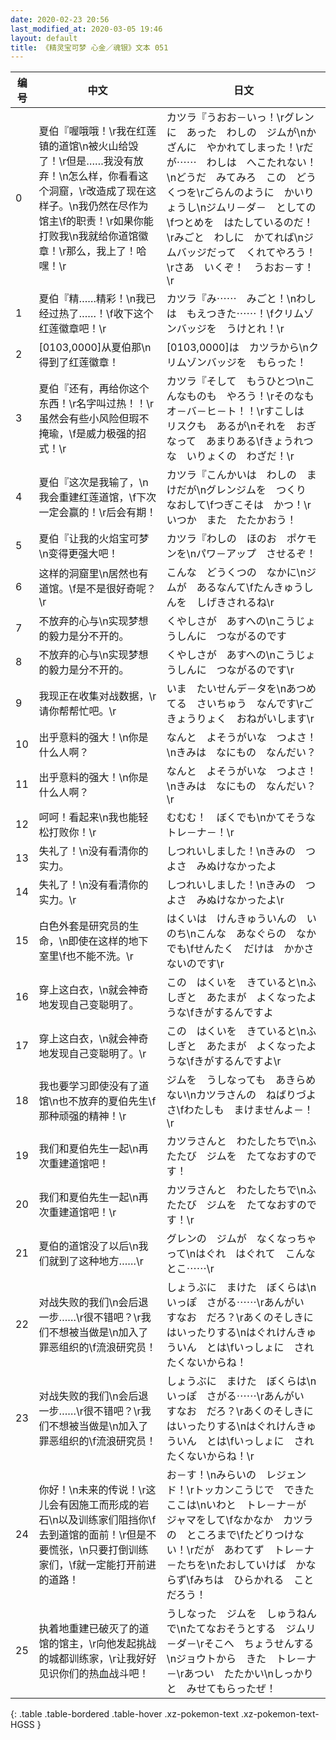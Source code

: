 ```yaml
---
date: 2020-02-23 20:56
last_modified_at: 2020-03-05 19:46
layout: default
title: 《精灵宝可梦 心金／魂银》文本 051
---
```

| 编号 | 中文 | 日文 |
| ---- | ---- | ---- |
| 0 | 夏伯『喔哦哦！\r我在红莲镇的道馆\n被火山给毁了！\r但是……我没有放弃！\n怎么样，你看看这个洞窟，\r改造成了现在这样子。\n我仍然在尽作为馆主\f的职责！\r如果你能打败我\n我就给你道馆徽章！\r那么，我上了！哈嘿！\r | カツラ『うおお－いっ！\rグレンに　あった　わしの　ジムが\nかざんに　やかれてしまった！\rだが⋯⋯　わしは　へこたれない！\nどうだ　みてみろ　この　どうくつを\rごらんのように　かいりょうし\nジムリ－ダ－　としての\fつとめを　はたしているのだ！\rみごと　わしに　かてれば\nジムバッジだって　くれてやろう！\rさあ　いくぞ！　うおお－す！\r |
| 1 | 夏伯『精……精彩！\n我已经过热了……！\f收下这个红莲徽章吧！\r | カツラ『み⋯⋯　みごと！\nわしは　もえつきた⋯⋯！\fクリムゾンバッジを　うけとれ！\r |
| 2 | [0103,0000]从夏伯那\n得到了红莲徽章！ | [0103,0000]は　カツラから\nクリムゾンバッジを　もらった！ |
| 3 | 夏伯『还有，再给你这个东西！\r名字叫过热！！\r虽然会有些小风险但瑕不掩瑜，\f是威力极强的招式！\r | カツラ『そして　もうひとつ\nこんなものも　やろう！\rそのなも　オ－バ－ヒ－ト！！\rすこしは　リスクも　あるが\nそれを　おぎなって　あまりある\fきょうれつな　いりょくの　わざだ！\r |
| 4 | 夏伯『这次是我输了，\n我会重建红莲道馆，\f下次一定会赢的！\r后会有期！ | カツラ『こんかいは　わしの　まけだが\nグレンジムを　つくり　なおして\fつぎこそは　かつ！\rいつか　また　たたかおう！ |
| 5 | 夏伯『让我的火焰宝可梦\n变得更强大吧！ | カツラ『わしの　ほのお　ポケモンを\nパワ－アップ　させるぞ！ |
| 6 | 这样的洞窟里\n居然也有道馆。\f是不是很好奇呢？\r | こんな　どうくつの　なかに\nジムが　あるなんて\fたんきゅうしんを　しげきされるね\r |
| 7 | 不放弃的心与\n实现梦想的毅力是分不开的。 | くやしさが　あすへの\nこうじょうしんに　つながるのです |
| 8 | 不放弃的心与\n实现梦想的毅力是分不开的。 | くやしさが　あすへの\nこうじょうしんに　つながるのです\r |
| 9 | 我现正在收集对战数据，\r请你帮帮忙吧。\r | いま　たいせんデ－タを\nあつめてる　さいちゅう　なんです\rごきょうりょく　おねがいします\r |
| 10 | 出乎意料的强大！\n你是什么人啊？ | なんと　よそうがいな　つよさ！\nきみは　なにもの　なんだい？ |
| 11 | 出乎意料的强大！\n你是什么人啊？ | なんと　よそうがいな　つよさ！\nきみは　なにもの　なんだい？\r |
| 12 | 呵呵！看起来\n我也能轻松打败你！\r | むむむ！　ぼくでも\nかてそうな　トレ－ナ－！\r |
| 13 | 失礼了！\n没有看清你的实力。 | しつれいしました！\nきみの　つよさ　みぬけなかったよ |
| 14 | 失礼了！\n没有看清你的实力。\r | しつれいしました！\nきみの　つよさ　みぬけなかったよ\r |
| 15 | 白色外套是研究员的生命，\n即使在这样的地下室里\f也不能不洗。\r | はくいは　けんきゅういんの　いのち\nこんな　あなぐらの　なかでも\fせんたく　だけは　かかさないのです\r |
| 16 | 穿上这白衣，\n就会神奇地发现自己变聪明了。 | この　はくいを　きていると\nふしぎと　あたまが　よくなったような\fきがするんですよ |
| 17 | 穿上这白衣，\n就会神奇地发现自己变聪明了。\r | この　はくいを　きていると\nふしぎと　あたまが　よくなったような\fきがするんですよ\r |
| 18 | 我也要学习即使没有了道馆\n也不放弃的夏伯先生\f那种顽强的精神！\r | ジムを　うしなっても　あきらめない\nカツラさんの　ねばりづよさ\fわたしも　まけませんよ－！\r |
| 19 | 我们和夏伯先生一起\n再次重建道馆吧！ | カツラさんと　わたしたちで\nふたたび　ジムを　たてなおすのです！ |
| 20 | 我们和夏伯先生一起\n再次重建道馆吧！\r | カツラさんと　わたしたちで\nふたたび　ジムを　たてなおすのです！\r |
| 21 | 夏伯的道馆没了以后\n我们就到了这种地方……\r | グレンの　ジムが　なくなっちゃって\nはぐれ　はぐれて　こんなとこ⋯⋯\r |
| 22 | 对战失败的我们\n会后退一步……\r很不错吧？\r我们不想被当做是\n加入了罪恶组织的\f流浪研究员！ | しょうぶに　まけた　ぼくらは\nいっぽ　さがる⋯⋯\rあんがい　すなお　だろ？\rあくのそしきに　はいったりする\nはぐれけんきゅういん　とは\fいっしょに　されたくないからね！ |
| 23 | 对战失败的我们\n会后退一步……\r很不错吧？\r我们不想被当做是\n加入了罪恶组织的\f流浪研究员！ | しょうぶに　まけた　ぼくらは\nいっぽ　さがる⋯⋯\rあんがい　すなお　だろ？\rあくのそしきに　はいったりする\nはぐれけんきゅういん　とは\fいっしょに　されたくないからね！\r |
| 24 | 你好！\n未来的传说！\r这儿会有因施工而形成的岩石\n以及训练家们阻挡你\f去到道馆的面前！\r但是不要慌张，\n只要打倒训练家们，\f就一定能打开前进的道路！ | お－す！\nみらいの　レジェンド！\rトッカンこうじで　できた　ここは\nいわと　トレ－ナ－が　ジャマをして\fなかなか　カツラの　ところまで\fたどりつけない！\rだが　あわてず　トレ－ナ－たちを\nたおしていけば　かならず\fみちは　ひらかれる　ことだろう！ |
| 25 | 执着地重建已破灭了的道馆的馆主，\r向他发起挑战的城都训练家，\r让我好好见识你们的热血战斗吧！ | うしなった　ジムを　しゅうねんで\nたてなおそうとする　ジムリ－ダ－\rそこへ　ちょうせんする\nジョウトから　きた　トレ－ナ－\rあつい　たたかい\nしっかりと　みせてもらったぜ！ |
{: .table .table-bordered .table-hover .xz-pokemon-text .xz-pokemon-text-HGSS }